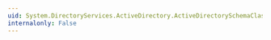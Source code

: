 ```yaml
---
uid: System.DirectoryServices.ActiveDirectory.ActiveDirectorySchemaClass.AuxiliaryClasses
internalonly: False
---
```

